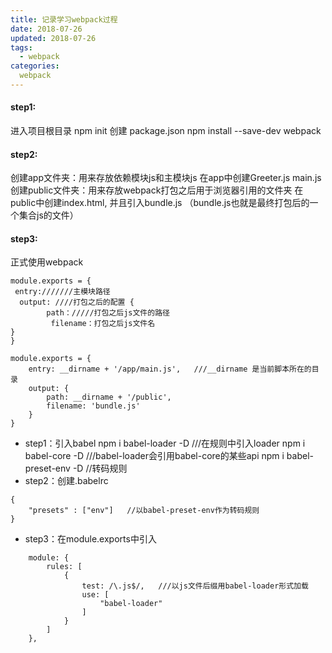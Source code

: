 ```yaml
---
title: 记录学习webpack过程
date: 2018-07-26
updated: 2018-07-26
tags:
  - webpack
categories:
  webpack
---
```


#### step1:
进入项目根目录
npm init 创建 package.json
npm install --save-dev webpack 
#### step2:
创建app文件夹：用来存放依赖模块js和主模块js
在app中创建Greeter.js  main.js
创建public文件夹：用来存放webpack打包之后用于浏览器引用的文件夹
在public中创建index.html, 并且引入bundle.js  （bundle.js也就是最终打包后的一个集合js的文件）
#### step3:
<!--more-->
正式使用webpack
```
module.exports = {
 entry:///////主模块路径
  output: ////打包之后的配置 {
        path：/////打包之后js文件的路径
         filename：打包之后js文件名
}
}
```
```
module.exports = {
    entry: __dirname + '/app/main.js',   ///__dirname 是当前脚本所在的目录
    output: {
        path: __dirname + '/public',
        filename: 'bundle.js'
    }
}
```

- step1：引入babel 
npm i babel-loader -D   ///在规则中引入loader
npm i babel-core -D   ///babel-loader会引用babel-core的某些api
npm i babel-preset-env -D  //转码规则
- step2：创建.babelrc
```
{
    "presets" : ["env"]   //以babel-preset-env作为转码规则
}
```
- step3：在module.exports中引入
```
    module: {
        rules: [
            {
                test: /\.js$/,   ///以js文件后缀用babel-loader形式加载
                use: [
                    "babel-loader"
                ]
            }
        ]
    },
```